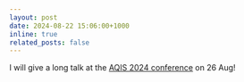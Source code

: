 ```yaml
---
layout: post
date: 2024-08-22 15:06:00+1000
inline: true
related_posts: false
---
```


I will give a long talk at the [AQIS 2024 conference](http://aqis-conf.org/2024/) on 26 Aug!